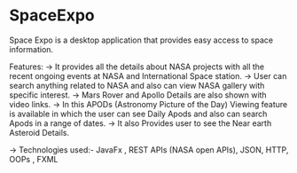 # SpaceExpo
Space Expo is a desktop application that provides easy access to space information.

Features: 
-> It provides all the details about NASA projects with all the recent ongoing events at NASA and International Space station.
-> User can search anything related to NASA and also can view NASA gallery with specific interest.
-> Mars Rover and Apollo Details are also shown with video links.
-> In this APODs (Astronomy Picture of the Day) Viewing feature is available in which the user can see Daily Apods and also can search Apods in a range of dates.
-> It also Provides user to see the Near earth Asteroid Details.

-> Technologies used:- JavaFx , REST APIs (NASA open APIs), JSON, HTTP, OOPs , FXML



